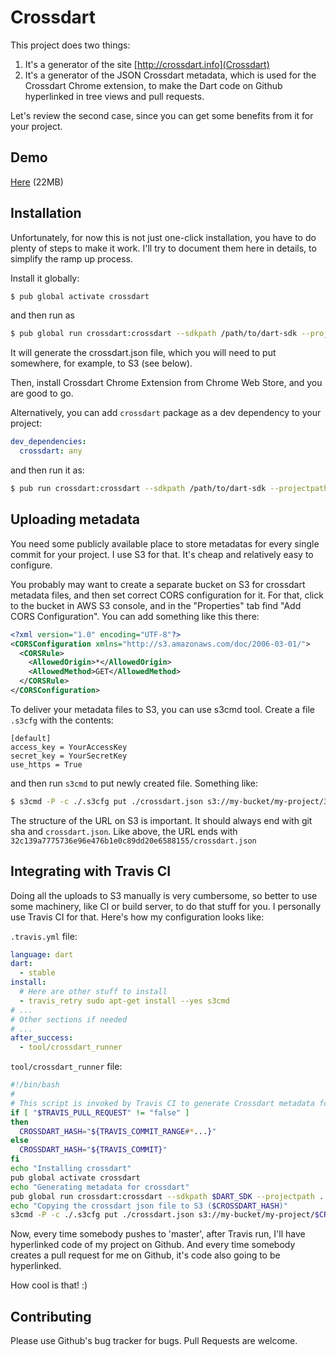 # Crossdart

This project does two things:

1. It's a generator of the site [http://crossdart.info](Crossdart)
2. It's a generator of the JSON Crossdart metadata, which is used for the Crossdart Chrome extension, to make the Dart code on Github hyperlinked in tree views and pull requests.

Let's review the second case, since you can get some benefits from it for your project.

## Demo

[Here](https://raw.githubusercontent.com/astashov/crossdart/master/demo.gif) (22MB) 

## Installation

Unfortunately, for now this is not just one-click installation, you have to do plenty of steps to make it work.
I'll try to document them here in details, to simplify the ramp up process.

Install it globally:

```bash
$ pub global activate crossdart
```

and then run as

```bash
$ pub global run crossdart:crossdart --sdkpath /path/to/dart-sdk --projectpath /path/to/your/project
```

It will generate the crossdart.json file, which you will need to put somewhere, for example, to S3 (see below).

Then, install Crossdart Chrome Extension from Chrome Web Store, and you are good to go.

Alternatively, you can add `crossdart` package as a dev dependency to your project:

```yaml
dev_dependencies:
  crossdart: any
```

and then run it as:

```bash
$ pub run crossdart:crossdart --sdkpath /path/to/dart-sdk --projectpath /path/to/your/project
```

## Uploading metadata

You need some publicly available place to store metadatas for every single commit for your project. I use S3 for that. It's cheap and relatively easy to configure.

You probably may want to create a separate bucket on S3 for crossdart metadata files, and then set correct CORS configuration for it. For that, click to the bucket in AWS S3 console, and in the "Properties" tab find "Add CORS Configuration". You can add something like this there:

```xml
<?xml version="1.0" encoding="UTF-8"?>
<CORSConfiguration xmlns="http://s3.amazonaws.com/doc/2006-03-01/">
  <CORSRule>
    <AllowedOrigin>*</AllowedOrigin>
    <AllowedMethod>GET</AllowedMethod>
  </CORSRule>
</CORSConfiguration>
```

To deliver your metadata files to S3, you can use s3cmd tool. Create a file `.s3cfg` with the contents:

```
[default]
access_key = YourAccessKey
secret_key = YourSecretKey
use_https = True
```

and then run `s3cmd` to put newly created file. Something like:

```bash
$ s3cmd -P -c ./.s3cfg put ./crossdart.json s3://my-bucket/my-project/32c139a7775736e96e476b1e0c89dd20e6588155/crossdart.json
```

The structure of the URL on S3 is important. It should always end with git sha and `crossdart.json`. Like above, the URL ends with `32c139a7775736e96e476b1e0c89dd20e6588155/crossdart.json`

## Integrating with Travis CI

Doing all the uploads to S3 manually is very cumbersome, so better to use some machinery, like CI or build server, to do that stuff for you. I personally use Travis CI for that. Here's how my configuration looks like:

`.travis.yml` file:

```yaml
language: dart
dart:
  - stable
install:
  # Here are other stuff to install
  - travis_retry sudo apt-get install --yes s3cmd
# ...
# Other sections if needed
# ...
after_success:
  - tool/crossdart_runner
```

`tool/crossdart_runner` file:

```bash
#!/bin/bash
#
# This script is invoked by Travis CI to generate Crossdart metadata for the Crossdart Chrome extension
if [ "$TRAVIS_PULL_REQUEST" != "false" ]
then
  CROSSDART_HASH="${TRAVIS_COMMIT_RANGE#*...}"
else
  CROSSDART_HASH="${TRAVIS_COMMIT}"
fi
echo "Installing crossdart"
pub global activate crossdart
echo "Generating metadata for crossdart"
pub global run crossdart:crossdart --sdkpath $DART_SDK --projectpath .
echo "Copying the crossdart json file to S3 ($CROSSDART_HASH)"
s3cmd -P -c ./.s3cfg put ./crossdart.json s3://my-bucket/my-project/$CROSSDART_HASH/crossdart.json
```

Now, every time somebody pushes to 'master', after Travis run, I'll have hyperlinked code of my project on Github.
And every time somebody creates a pull request for me on Github, it's code also going to be hyperlinked.

How cool is that! :)

## Contributing

Please use Github's bug tracker for bugs. Pull Requests are welcome.
